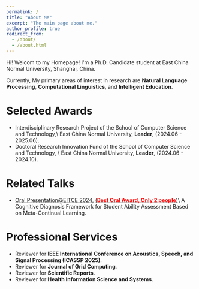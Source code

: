 ```yaml
---
permalink: /
title: "About Me"
excerpt: "The main page about me."
author_profile: true
redirect_from: 
  - /about/
  - /about.html
---
```


Hi! Welcom to my Homepage! I'm a Ph.D. Candidate student at East China Normal University, Shanghai, China. 

Currently, My primary areas of interest in research are **Natural Language Processing**, **Computational Linguistics**, and **Intelligent Education**.
  

Selected Awards
======

* Interdisciplinary Research Project of the School of Computer Science and Technology,\\
  East China Normal University, **Leader**, (2024.06 - 2025.06).  
* Doctoral Research Innovation Fund of the School of Computer Science and Technology, \\
  East China Normal University, **Leader**, (2024.06 - 2024.10).  
  
Related Talks
======
* [Oral Presentation@EITCE 2024](https://www.eitce.org/ugfaldht), [(**<font color="red">Best Oral Award, Only 2 people</font>**)](/files/EITCE_2024.pdf)\\
  A Cognitive Diagnosis Framework for Student Ability Assessment Based on Meta-Continual Learning.


Professional Services
======
* Reviewer for **IEEE International Conference on Acoustics, Speech, and Signal Processing (ICASSP 2025)**.
* Reviewer for **Journal of Grid Computing**.
* Reviewer for **Scientific Reports**.
* Reviewer for **Health Information Science and Systems**.


